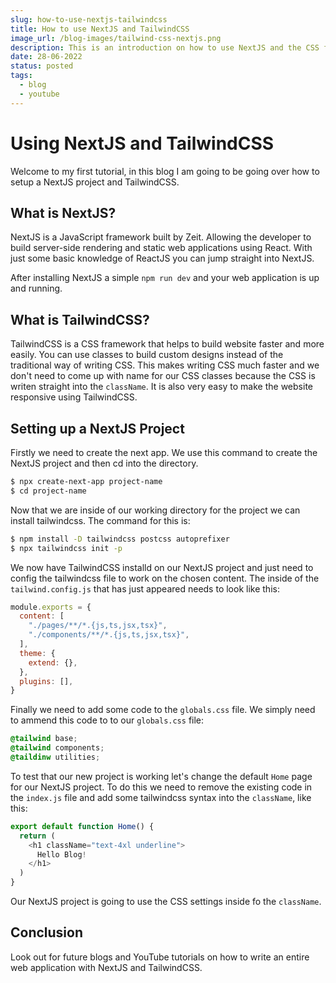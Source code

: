 ```yaml
---
slug: how-to-use-nextjs-tailwindcss
title: How to use NextJS and TailwindCSS
image_url: /blog-images/tailwind-css-nextjs.png
description: This is an introduction on how to use NextJS and the CSS framework called TailwindCSS
date: 28-06-2022
status: posted
tags:
  - blog
  - youtube
---
```


# Using NextJS and TailwindCSS

Welcome to my first tutorial, in this blog I am going to be going over how to setup a NextJS project and TailwindCSS.

## What is NextJS?

NextJS is a JavaScript framework built by Zeit. Allowing the developer to build server-side rendering and static web applications using React. With just some basic knowledge of ReactJS you can jump straight into NextJS. 

After installing NextJS a simple `npm run dev` and your web application is up and running. 

## What is TailwindCSS?

TailwindCSS is a CSS framework that helps to build website faster and more easily. You can use classes to build custom designs instead of the traditional way of writing CSS. This makes writing CSS much faster and we don't need to come up with name for our CSS classes because the CSS is writen straight into the `className`. It is also very easy to make the website responsive using TailwindCSS.

## Setting up a NextJS Project

Firstly we need to create the next app. We use this command to create the NextJS project and then cd into the directory.

``` sh
$ npx create-next-app project-name
$ cd project-name
```

Now that we are inside of our working directory for the project we can install tailwindcss. The command for this is:

``` sh
$ npm install -D tailwindcss postcss autoprefixer
$ npx tailwindcss init -p
```

We now have TailwindCSS installd on our NextJS project and just need to config the tailwindcss file to work on the chosen content. The inside of the `tailwind.config.js` that has just appeared needs to look like this:

``` js
module.exports = {
  content: [
    "./pages/**/*.{js,ts,jsx,tsx}",
    "./components/**/*.{js,ts,jsx,tsx}",
  ],
  theme: {
    extend: {},
  },
  plugins: [],
}
```

Finally we need to add some code to the `globals.css` file. We simply need to ammend this code to to our `globals.css` file:

``` css
@tailwind base;
@tailwind components;
@taildinw utilities;
```

To test that our new project is working let's change the default `Home` page for our NextJS project. To do this we need to remove the existing code in the `index.js` file and add some tailwindcss syntax into the `className`, like this:

``` js
export default function Home() {
  return (
    <h1 className="text-4xl underline">
      Hello Blog!
    </h1>
  )
}
```

Our NextJS project is going to use the CSS settings inside fo the `className`.

## Conclusion
Look out for future blogs and YouTube tutorials on how to write an entire web application with NextJS and TailwindCSS.